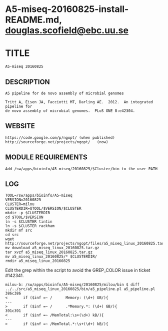 # A5-miseq-20160825-install-README.md, douglas.scofield@ebc.uu.se

TITLE
=====

    A5-miseq 20160825

DESCRIPTION
-----------

    A5 pipeline for de novo assembly of microbial genomes

    Tritt A, Eisen JA, Facciotti MT, Darling AE.  2012.  An integrated pipeline for
    de novo assembly of microbial genomes.  PLoS ONE 8:e42304.

WEBSITE
-------

    https://code.google.com/p/ngopt/ (when published)
    http://sourceforge.net/projects/ngopt/   (now)

MODULE REQUIREMENTS
-------------------

    Add /sw/apps/bioinfo/A5-miseq/20160825/$Cluster/bin to the user PATH

LOG
---

    TOOL=/sw/apps/bioinfo/A5-miseq
    VERSION=20160825
    CLUSTER=milou
    CLUSTERDIR=$TOOL/$VERSION/$CLUSTER
    mkdir -p $CLUSTERDIR
    cd $TOOL/$VERSION
    ln -s $CLUSTER tintin
    ln -s $CLUSTER rackham
    mkdir mf src
    cd src
    wget http://sourceforge.net/projects/ngopt/files/a5_miseq_linux_20160825.tar.gz
    mv download a5_miseq_linux_20160825.tar.gz
    tar xvzf a5_miseq_linux_20160825.tar.gz
    mv a5_miseq_linux_20160825/* $CLUSTERDIR/
    rmdir a5_miseq_linux_20160825

Edit the grep within the script to avoid the GREP_COLOR issue in ticket #142341.


    milou-b: /sw/apps/bioinfo/A5-miseq/20160825/milou/bin $ diff ../../src/a5_miseq_linux_20160825/bin/a5_pipeline.pl a5_pipeline.pl
    386c386
    <       if ($inf =~ /      Memory: (\d+) GB/){
    ---
    >       if ($inf =~ /      .*Memory.*: (\d+) GB/){
    391c391
    <       if ($inf =~ /MemTotal:\s+(\d+) kB/){
    ---
    >       if ($inf =~ /MemTotal.*:\s+(\d+) kB/){

